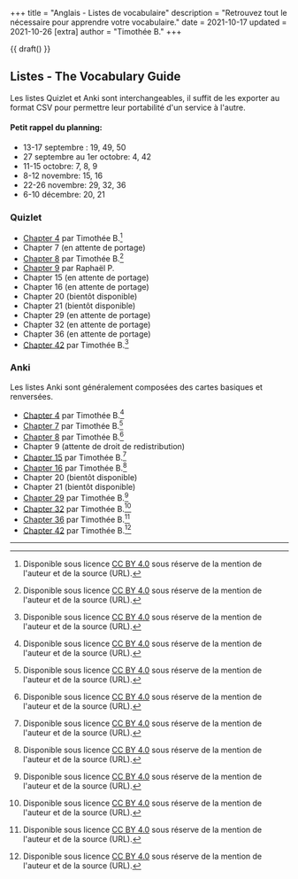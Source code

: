+++
title = "Anglais - Listes de vocabulaire"
description = "Retrouvez tout le nécessaire pour apprendre votre vocabulaire."
date = 2021-10-17
updated = 2021-10-26
[extra]
author = "Timothée B."
+++

{{ draft() }}

## Listes - The Vocabulary Guide

Les listes Quizlet et Anki sont interchangeables, il suffit de les exporter au format CSV pour permettre leur portabilité d'un service à l'autre.

#### Petit rappel du planning:

* 13-17 septembre : 19, 49, 50 
* 27 septembre au 1er octobre: 4, 42
* 11-15 octobre: 7, 8, 9
* 8-12 novembre: 15, 16
* 22-26 novembre: 29, 32, 36
* 6-10 décembre: 20, 21

### Quizlet

* [Chapter 4](https://quizlet.com/fr/617866803/the-vocabulary-guide-chapter-4-flash-cards/) par Timothée B.[^1]
* Chapter 7 (en attente de portage)
* [Chapter 8](https://quizlet.com/fr/627092576/the-vocabulary-guide-chapter-8-the-human-being-behaviour-and-manners-flash-cards) par Timothée B.[^1]
* [Chapter 9](https://quizlet.com/fr/627069594/liste-9-flash-cards/) par Raphaël P.
* Chapter 15 (en attente de portage)
* Chapter 16 (en attente de portage)
* Chapter 20 (bientôt disponible)
* Chapter 21 (bientôt disponible)
* Chapter 29 (en attente de portage)
* Chapter 32 (en attente de portage)
* Chapter 36 (en attente de portage)
* [Chapter 42](https://quizlet.com/fr/617882829/the-vocabulary-guide-chapter-42-mans-basic-concerns-flash-cards/) par Timothée B.[^1]

### Anki

Les listes Anki sont généralement composées des cartes basiques et renversées.

* [Chapter 4](/anki/MP2I%20-%20Anglais__Vocabulary%204.apkg) par Timothée B.[^1]
* [Chapter 7](/anki/MP2I%20-%20Anglais__Vocabulary%207.apkg) par Timothée B.[^1]
* [Chapter 8](/anki/MP2I%20-%20Anglais__Vocabulary%208.apkg) par Timothée B.[^1]
* Chapter 9 (attente de droit de redistribution)
* [Chapter 15](/anki/MP2I%20-%20Anglais__Vocabulary%2015.apkg) par Timothée B.[^1]
* [Chapter 16](/anki/MP2I%20-%20Anglais__Vocabulary%2016.apkg) par Timothée B.[^1]
* Chapter 20 (bientôt disponible)
* Chapter 21 (bientôt disponible)
* [Chapter 29](/anki/MP2I%20-%20Anglais__Vocabulary%2029.apkg) par Timothée B.[^1]
* [Chapter 32](/anki/MP2I%20-%20Anglais__Vocabulary%2032.apkg) par Timothée B.[^1]
* [Chapter 36](/anki/MP2I%20-%20Anglais__Vocabulary%2036.apkg) par Timothée B.[^1]
* [Chapter 42](/anki/MP2I%20-%20Anglais__Vocabulary%2042.apkg) par Timothée B.[^1]

* * *

[^1]: Disponible sous licence [CC BY 4.0](https://creativecommons.org/licenses/by/4.0/) sous réserve de la mention de l'auteur et de la source (URL).